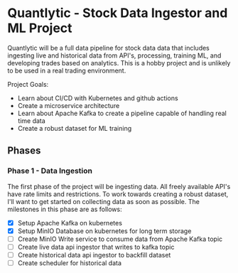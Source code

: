 # Quantlytic - Stock Data Ingestor and ML Project

Quantlytic will be a full data pipeline for stock data data that includes ingesting live and historical data from API's, processing, training ML, and developing trades based on analytics. This is a hobby project and is unlikely to be used in a real trading environment. 

Project Goals:
* Learn about CI/CD with Kubernetes and github actions
* Create a microservice architecture
* Learn about Apache Kafka to create a pipeline capable of handling real time data
* Create a robust dataset for ML training

## Phases
### Phase 1 - Data Ingestion
The first phase of the project will be ingesting data. All freely available API's have rate limits and restrictions. To work towards creating a robust dataset, I'll want to get started on collecting data as soon as possible. The milestones in this phase are as follows:

- [x] Setup Apache Kafka on kubernetes
- [x] Setup MinIO Database on kubernetes for long term storage
- [ ] Create MinIO Write service to consume data from Apache Kafka topic
- [ ] Create live data api ingestor that writes to kafka topic
- [ ] Create historical data api ingestor to backfill dataset
- [ ] Create scheduler for historical data

